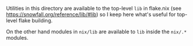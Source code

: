 Utilities in this directory are available to the top-level `lib` in flake.nix (see
https://snowfall.org/reference/lib/#lib) so I keep here what's useful for top-level flake building.

On the other hand modules in `nix/lib` are available to `lib` inside the `nix/.*` modules.
